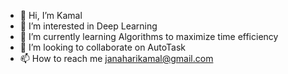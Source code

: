 - 👋 Hi, I’m Kamal
- 👀 I’m interested in Deep Learning
- 🌱 I’m currently learning Algorithms to maximize time efficiency
- 💞️ I’m looking to collaborate on AutoTask
- 📫 How to reach me janaharikamal@gmail.com

<!---
harikamaljana/harikamaljana is a ✨ special ✨ repository because its `README.md` (this file) appears on your GitHub profile.
You can click the Preview link to take a look at your changes.
--->

